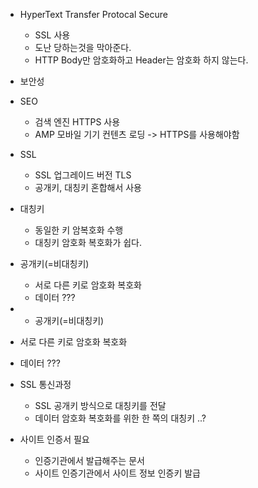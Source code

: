 - HyperText Transfer Protocal Secure
  - SSL 사용
  - 도난 당하는것을 막아준다. 
  - HTTP Body만 암호화하고 Header는 암호화 하지 않는다. 
- 보안성
- SEO
  - 검색 엔진 HTTPS 사용
  - AMP 모바일 기기 컨텐츠 로딩 -> HTTPS를 사용해야함
- SSL
  - SSL 업그레이드 버전 TLS 
  - 공개키, 대칭키 혼합해서 사용
- 대칭키
  - 동일한 키 암복호화 수행
  - 대칭키 암호화 복호화가 쉽다.
- 공개키(=비대칭키)
  - 서로 다른 키로 암호화 복호화
  - 데이터 ???
- - 공개키(=비대칭키)
- 서로 다른 키로 암호화 복호화
- 데이터 ???

- SSL 통신과정
  - SSL 공개키 방식으로 대칭키를 전달
  - 데이터 암호화 복호화를 위한 한 쪽의 대칭키 ..?
- 사이트 인증서 필요
  - 인증기관에서 발급해주는 문서
  - 사이트 인증기관에서 사이트 정보 인증키 발급 